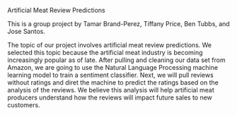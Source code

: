 Artificial Meat Review Predictions

This is a group project by Tamar Brand-Perez, Tiffany Price, Ben Tubbs, and Jose Santos.

The topic of our project involves artificial meat review predictions.  We selected this topic because the artificial meat industry is becoming increasingly popular as of late. After pulling and cleaning our data set from Amazon, we are going to use the Natural Language Processing machine learning model to train a sentiment classifier. Next, we will pull reviews without ratings and diret the machine to predict the ratings based on the analysis of the reviews.  We believe this analysis will help artificial meat producers understand how the reviews will impact future sales to new customers.
